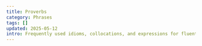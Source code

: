 ```yaml
---
title: Proverbs
category: Phrases
tags: []
updated: 2025-05-12
intro: Frequently used idioms, collocations, and expressions for fluent communication.
---
```


